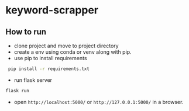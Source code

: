 # keyword-scrapper

## How to run

- clone project and move to project directory
- create a env using conda or venv along with pip.
- use pip to install requirements

```bash
 pip install -r requirements.txt
```

- run flask server

```bash
flask run
```

- open `http://localhost:5000/` or `http://127.0.0.1:5000/` in a browser.

